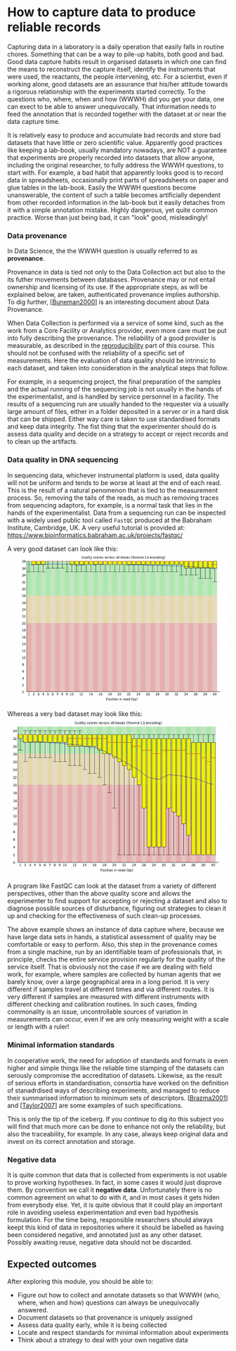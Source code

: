 
How to capture data to produce reliable records
===============================================

Capturing data in a laboratory is a daily operation that easily falls in routine chores. Something that can be a way to pile-up habits, both good and bad. Good data capture habits result in organised datasets in which one can find the means to reconstruct the capture itself, identify the instruments that were used, the reactants, the people intervening, etc. For a scientist, even if working alone, good datasets are an assurance that his/her attitude towards a rigorous relationship with the experiments started correctly. To the questions who, where, when and how (WWWH) did you get your data, one can exect to be able to answer unequivocally. That information needs to feed the annotation that is recorded together with the dataset at or near the data capture time.

It is relatively easy to produce and accumulate bad records and store bad datasets that have little or zero scientific value. Apparently good practices like keeping a lab-book, usually mandatory nowadays, are NOT a guarantee that experiments are properly recorded into datasets that allow anyone, including the original researcher, to fully address the WWWH questions, to start with. For example, a bad habit that apparently looks good is to record data in spreadsheets, occasionally print parts of spreadsheets on paper and glue tables in the lab-book. Easily the WWWH questions become unanswerable, the content of such a table becomes artificially dependent from other recorded information in the lab-book but it easily detaches from it with a simple annotation mistake. Highly dangerous, yet quite common practice. Worse than just being bad, it can "look" good, misleadingly!

### Data provenance
In Data Science, the the WWWH question is usually referred to as **provenance**. 

Provenance in data is tied not only to the Data Collection act but also to the its futher movements between databases. Provenance may or not entail ownership and licensing of its use. If the appropriate steps, as will be explained below, are taken, authenticated provenance implies authorship. To dig further, [[Buneman2000](../REFERENCES#Buneman2000)] is an interesting document about Data Provenance.

When Data Collection is performed via a service of some kind, such as the work from a Core Facility or Analytics provider, even more care must be put into fully describing the provenance. The reliability of a good provider is measurable, as described in the [reproducibility](../REPRODUCIBILTY) part of this course. This should not be confused with the reliability of a specific set of measurements. Here the evaluation of data quality should be intrinsic to each dataset, and taken into consideration in the analytical steps that follow.

For example, in a sequencing project, the final preparation of the samples and the actual running of the sequencing job is not usually in the hands of the experimentalist, and is handled by service personnel in a facility. The results of a sequencing run are usually handed to the requester via a usually large amount of files, either in a folder deposited in a server or in a hard disk that can be shipped. Either way care is taken to use standardised formats and keep data integrity. The fist thing that the experimenter should do is assess data quality and decide on a strategy to accept or reject records and to clean up the artifacts. 

### Data quality in DNA sequencing
In sequencing data, whichever instrumental platform is used, data quality will not be uniform and tends to be worse at least at the end of each read. This is the result of a natural penomenon that is tied to the measurement process. So, removing the tails of the reads, as much as removing traces from sequencing adaptors, for example, is a normal task that lies in the hands of the experimentalist. Data from a sequencing run can be inspected with a widely used public tool called `FastQC` produced at the Babraham Institute, Cambridge, UK. A very useful tutorial is provided at: https://www.bioinformatics.babraham.ac.uk/projects/fastqc/ 

A very good dataset can look like this:
<a name="fastqc1"></a>
![fastqc1](fastqc-1.png)

Whereas a very bad dataset may look like this:
<a name="fastqc2" ></a> 
![fastqc2](fastqc-2.png)

A program like FastQC can look at the dataset from a variety of different perspectives, other than the above quality score and allows the experimenter to find support for accepting or rejecting a dataset and also to diagnose possible sources of disturbance, figuring out strategies to clean it up and checking for the effectiveness of such clean-up processes.

The above example shows an instance of data capture where, because we have large data sets in hands, a statistical assessment of quality may be comfortable or easy to perform. Also, this step in the provenance comes from a single machine, run by an identifiable team of professionals that, in principle, checks the entire service provision regularly for the quality of the service itself. That is obviously not the case if we are dealing with field work, for example, where samples are collected by human agents that we barely know, over a large geographical area in a long period. It is very different if samples travel at different times and via different routes. It is very different if samples are measured with different instruments with different checking and calibration routines. In such cases, finding commonality is an issue, uncontrollable sources of variation in measurements can occur, even if we are only measuring weight with a scale or length with a ruler!

### Minimal information standards
In cooperative work, the need for adoption of standards and formats is even higher and simple things like the reliable time stamping of the datasets can serously compromise the accreditation of datasets. Likewise, as the result of serious efforts in standardisation, consortia have worked on the definition of stanadrdised ways of describing experiments, and managed to reduce their summarised information to minimum sets of descriptors. [[Brazma2001](../REFERENCES#Brazma2001)] and [[Taylor2007](../REFERENCES#Taylor2007)] are some examples  of such specifications.

This is only the tip of the iceberg. If you continue to dig ito this subject you will find that much more can be done to enhance not only the reliability, but also the traceability, for example. In any case, always keep original data and invest on its correct annotation and storage. 

### Negative data
It is quite common that data that is collected from experiments is not usable to prove working hypotheses. In fact, in some cases it would just disprove them. By convention we call it **negative data**. Unfortunately there is no common agreement on what to do with it, and in most cases it gets hiden from everybody else. Yet, it is quite obvious that it could play an important role  in avoiding useless experimentation and even bad hypothesis formulation. For the time being, responsible researchers should always keept this kind of data in repositories where it should be labelled as having been considered negative, and annotated just as any other dataset. Possibly awaiting reuse, negative data should not be discarded. 

Expected outcomes
-----------------
After exploring this module, you should be able to:
- Figure out how to collect and annotate datasets so that WWWH (who, where, when and how) questions can always be unequivocally answered.
- Document datasets so that provenance is uniquely assigned
- Assess data quality early, while it is being collected
- Locate and respect standards for minimal information about experiments
- Think about a strategy to deal with your own negative data
